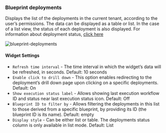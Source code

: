 ### Blueprint deployments
Displays the list of the deployments in the current tenant, according to the user’s permissions. The data can be displayed as a table or list. In the case of a list view, the status of each deployment is also displayed. For information about deployment status, [click here](https://docs.cloudify.co/4.5.5/working_with/console/deployments-page)

![blueprint-deployments](https://docs.cloudify.co/4.5.5/images/ui/widgets/blueprint-deployments.png)

#### Widget Settings
* `Refresh time interval` - The time interval in which the widget’s data will be refreshed, in seconds. Default: 10 seconds
* `Enable click to drill down` - This option enables redirecting to the deployment’s drill down page upon clicking on a specific deployments. Default: On
* `Show execution status label` - Allows showing last execution workflow ID and status near last execution status icon. Default: Off
* `Blueprint ID to filter by` - Allows filtering the deployments in this list to those derived from a specific blueprint, by providing its ID (the blueprint ID is its name). Default: empty
* `Display style` - Can be either list or table. The deployments status column is only available in list mode.  Default: List
